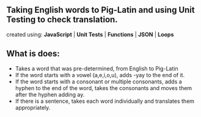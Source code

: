## Taking English words to Pig-Latin and using Unit Testing to check translation.

created using:
**JavaScript** | **Unit Tests** | **Functions** | **JSON** | **Loops**

## What is does:

- Takes a word that was pre-determined, from English to Pig-Latin
- If the word starts with a vowel (a,e,i,o,u), adds -yay to the end of it.
- If the word starts with a consonant or multiple consonants, adds a hyphen to the end of the word, takes the consonants and moves them after the hyphen adding ay.
- If there is a sentence, takes each word individually and translates them appropriately.
